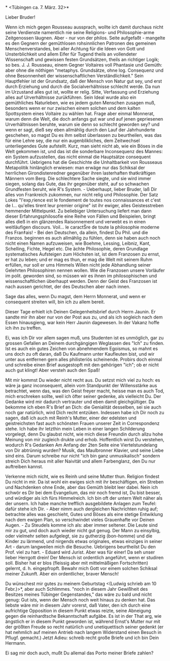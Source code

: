 <XXII>* <Tübingen ca. 7. März. 32>*

Lieber Bruder!

Wenn ich mich gegen Rousseau aussprach, wollte ich damit durchaus nicht seine Verdienste namentlich nie seine Religions- und Philosophie-arme Zeitgenossen läugnen. Aber - nur von der philos. Seite aufgefaßt - mangelte es den Gegnern der gemüthlosen rohsinnlichen Patronen des gemeinen Menschenverstandes, bei aller Achtung für die Ideen von Gott und Unsterblichkeit und allem Eifer für Tugend theils an vollendeter Wissenschaft und gewissen festen Grundsätzen, theils an richtiger Logik; so bes. J. J. Rousseau, einem Gegner Voltaires voll Phantasie und Gemüth: aber ohne die nöthigen "metaphys. Grundsätze, ohne log. Consequenz und ohne Besonnenheit der wissenschaftlichen Verständlichkeit." Sein Hauptfehler ist der Grundsatz, daß der Mensch von Natur gut sey, und erst durch Erziehung und durch die Socialverhältnisse schlecht werde. Da nun im Urzustand alles gut ist, wollte er relig. Sitte, Verfassung und Erziehung alles auf Urverhältnisse zurükführen. Sein Ideal wurde also ein gemüthliches Naturleben, wie es jedem guten Menschen zusagen muß, besonders wenn er nur zwischen einem solchen und dem kalten Spottsystem eines Voltaire zu wählen hat. Frage aber einmal Monnerat, warum denn die Welt, die doch anfangs gut war und auf jenen gepriesenen Urverhältnissen beruhte, warum sie denn so schlecht geworden sey? und wenn er sagt, dieß sey eben allmählig durch den Lauf der Jahrhunderte geschehen, so magst Du es ihm selbst überlassen zu beurtheilen, was das für eine Lehre sey, die nur ein augenblikliches, dem Zeitwechsel unterliegendes Gute aufstellt. Kurz, man sieht nicht ab, wie ein Böses in die Welt gekommen ist, und das ist die sonderbare Inconsequenz des Mannes: ein System aufzustellen, das nicht einmal die Hauptsätze consequent durchführt. Uebrigens hat die Geschichte die Unhaltbarkeit von Rousseaus Metapolitik hinlänglich erwiesen: man erwäge nur das Schiksal der herrlichen Girondistenredner gegenüber ihren lasterhaften thatkräftigen Männern vom Berg. Die schlechtere Sache siegte, und sie wird immer siegen, solang das Gute, das ihr gegenüber steht, auf so schwachen Grundfesten beruht, wie R's System. - Ueberhaupt, lieber Bruder, laß Dir alles von Frankreich zukommen, nur nicht relig und Philosophie. Der Satz Lokes "l'exp‚rience est le fondement de toutes nos connaissances et c'est de l… qu'elles tirent leur premier origine" ist ihr ewiger, alles Geistesstreben hemmender Mittelpunkt. Zu beliebiger Untersuchung liefert man dann dieser Erfahrungsphilosofie eine Reihe von Fällen und Beispielen, bringt alles dieß in ein glänzendes Raisonnement und verwebt es in einen weitläufigen discours. Voil… le caractŠre de toute la philosophie moderne des Fran‡ais! - Bei den Deutschen, da allein, findest Du Phil. und die Franzos. beginnen es auch allmählig zu fühlen, denn sie haben auch noch nicht einen Namen aufzuweisen, wie Boehme, Lessing, Leibniz, Kant, Schelling, Fichte, Hegel etc. Die ächte Philosophie, deren Grundlage systematisches Aufsteigen zum Höchsten ist, ist dem Franzosen zu ernst, er hat zu leben; und er mag es thun, er mag die Welt mit seinem Ruhm erfüllen, nur soll er ums Himmels Willen nicht jede Abhandlung seiner Gelehrten Philosophiren nennen wollen. Wie die Franzosen unsere Vorläufer im polit. geworden sind, so müssen wir es ihnen im philosophischen und wissenschaftlichen überhaupt werden. Denn der Geist des Franzosen ist nach aussen gerichtet, der des Deutschen aber nach innen.

Sage das alles, wenn Du magst, dem Herrn Monnerat, und wenn er consequent streiten will, bin ich zu allem bereit.

Dieser Tage erhielt ich Deinen Gelegenheitsbrief durch Herrn Jaunin. Er sandte mir ihn aber nur von der Post aus zu, und als ich sogleich nach dem Essen hinausgieng, war kein Herr Jaunin dagewesen. In der Vakanz hoffe ich ihn zu treffen.

Ei, was ich Dir vor allem sagen muß, uns Studenten ist es unmöglich, gar zu grossen Gefallen an Deinem durchgängigen Weglassen des "Ich" zu finden. Ist es auch ein gutes Zeichen von abnehmendem Egoismus, so mahnt es uns doch zu oft daran, daß Du Kaufmann unter Kaufleuten bist, und wir unter aus entfernen gern alles philisteriös scheinende. Probirs doch einmal und schreibe einen Brief ausgestopft mit den gehörigen "ich"; ob er nicht auch gut klingt! Aber versteh auch den Spaß!

Mit mir kommst Du wieder nicht recht aus. Du setzst mich viel zu hoch: es wäre ja ganz inconsequent, allein vom Standpunkt der Willensstärke aus betrachtet, wenn das, was den Geist freyer macht, heisse man es auch Tod, mich erschreken sollte, weil ich öfter seiner gedenke, als vielleicht Du. Der Gedanke wird mir dadurch vertrauter und eben damit gleichgültiger. 
Da bekomme ich eben R's Brief an Dich: die Genialität desselben, sei sie auch noch gar natürlich, wird Dich recht entzüken. Indessen habe ich Dir noch zu sagen, daß ich auch mit Reinh's Mutter, einer der edelsten und geistreichsten fast auch schönsten Frauen unserer Zeit in Correspondenz stehe. Ich habe ihr letzthin mein Leben in einer langen Schilderung vorgelegt, denn Du glaubst nicht, wie mich diese Freundin durch allzu hohe Meinung von mir zugleich drukte und erhob. Hoffentlich wirst Du verstehen, wodurch R's Gedanken Am Anfang der 2ten Seite eine Viertelstundelang von Dir abtrünnig wurden? Musik, das Maulbronner Klavier, und seine Liebe sind eins. Darum schreibe nur nicht "ich bin ganz unmusikalisch" sondern streich Dich heraus mit aller Naivität und allem Farbenglanz, den Du nur auftreiben kannst.

Verkenne mich nicht, wie es Reinh und seine Mutter thun. Religion findest Du nicht in mir. Da ist wohl ein ewiges sich mit ihr beschäftigen, ein Streben und Nachdenken ohne Ende, aber das Gemüth bleibt leer dabei. Nein ich schwör es Dir bei dem Evangelium, das mir noch fremd ist, Du bist besser, und würdiger als ich fürs Himmelreich. Ich bin oft der untern Welt näher als der unsern. Ich habe manche trefflich ausgebildete Anlagen zum Teufel: dafür stehe ich Dir. - Aber nimm auch dergleichen Nachrichten ruhig auf; betrachte alles was geschieht, Gutes und Böses als eine stetige Entwiklung nach dem ewigen Plan, so verschwindet vieles Grauenhafte vor Deinen Augen. - Zu Steudels komme ich als: aber immer seltener. Die Leute sind mir zu gut, und doch auch wieder nicht gut genug. Der Mann zu einsylbig, oder vielmehr selten aufgelegt, sie zu gutherzig (bon-homme) und die Kinder zu lärmend, und nirgends etwas originales, etwas einziges in seiner Art - darum langweilen mich die Besuche. Uebrigens beurtheilst Du den Prof. viel zu hart. - Eduard wird Jurist. Aber was für einer! Da seh unser lieber Herrgott drein! Der Mensch ist ordentlich angeführt, wenn er studiren soll. Bisher hat er blos (fleissig aber mit mittelmäßigen Fortschritten) gelernt, d. h. eingepfropft. Bewahr mich Gott vor einem solchen Schiksal meiner Zukunft. Aber ein ordentlicher, braver Mensch!

Du wünschest mir gutes zu meinem Geburtstag <(Ludwig schrieb am 10 Febr.)>*, aber auch Schlimmes. "noch in diesem Jahr Gewißheit des Besitzes meines Tübinger Gegenstandes," das wäre zu bald und nicht genug: Gut ists, wenn der Mensch noch weit hinaus zu denken hat. Das liebste wäre mir in diesem Jahr vorerst, daß Vater, den ich durch eine aufrichtige Opposition in diesem Punkt etwas reizte, seine Abneigung gegen die reinhardtsche Bekanntschaft aufgäbe. Es ist in der That arg, wie ängstlich er in diesem Punkt geworden ist, während Ernst's Mutter nur mit der größten Freude so recht natürlich und unetiquettisch seiner gedenkt (er hat nehmlich auf meinen Antrieb nach langem Widerstand einen Besuch in Pflugf. gemacht.) Jetzt Adieu: schreib recht große Briefe und ich bin
 Dein Hermann.

Ei sag mir doch auch, mußt Du allemal das Porto meiner Briefe zahlen? 